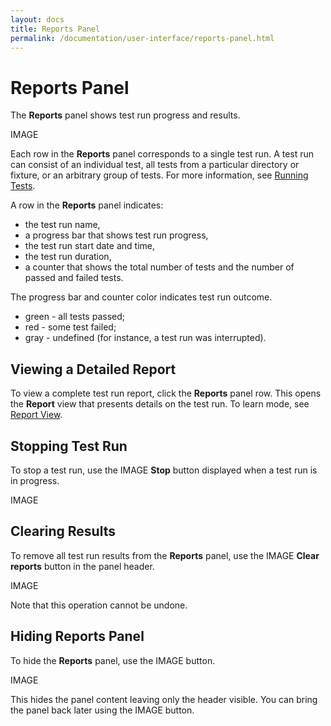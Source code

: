```yaml
---
layout: docs
title: Reports Panel
permalink: /documentation/user-interface/reports-panel.html
---
```

# Reports Panel

The **Reports** panel shows test run progress and results.

IMAGE

Each row in the **Reports** panel corresponds to a single test run. A test run can consist of an individual test, all tests from a particular directory or fixture, or an arbitrary group of tests. For more information, see [Running Tests](../working-with-testcafe-studio/running-tests.md).

A row in the **Reports** panel indicates:

* the test run name,
* a progress bar that shows test run progress,
* the test run start date and time,
* the test run duration,
* a counter that shows the total number of tests and the number of passed and failed tests.

The progress bar and counter color indicates test run outcome.

* green - all tests passed;
* red - some test failed;
* gray - undefined (for instance, a test run was interrupted).

## Viewing a Detailed Report

To view a complete test run report, click the **Reports** panel row. This opens the **Report** view that presents details on the test run. To learn mode, see [Report View](report-view.md).

## Stopping Test Run

To stop a test run, use the IMAGE **Stop** button displayed when a test run is in progress.

IMAGE

## Clearing Results

To remove all test run results from the **Reports** panel, use the IMAGE **Clear reports** button in the panel header.

IMAGE

Note that this operation cannot be undone.

## Hiding Reports Panel

To hide the **Reports** panel, use the IMAGE button.

IMAGE

This hides the panel content leaving only the header visible. You can bring the panel back later using the IMAGE button.